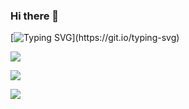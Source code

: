<h3>Hi there 👋</h3>

[![Typing SVG](https://readme-typing-svg.demolab.com?font=Fira+Code&pause=1000&color=F70795&random=false&width=435&lines=Hi%2C+I%E2%80%99m+Keylan%2C+a+front-end+engineer.)](https://git.io/typing-svg)

![](https://komarev.com/ghpvc/?username=Itkeytome&style=social)

![](https://img.shields.io/badge/dynamic/json?style=social&logo=Bilibili&color=%23ff69b4&logoColor=ff8cc6&label=%E5%93%94%E5%93%A9%E5%93%94%E5%93%A9%20Fans&query=%24.data.totalSubs&url=https%3A%2F%2Fapi.spencerwoo.com%2Fsubstats%2F%3Fsource%3Dbilibili%26queryKey%3D437449107)

![](https://stats.justsong.cn/api/juejin?id=1698079717464174&lang=zh-CN)


